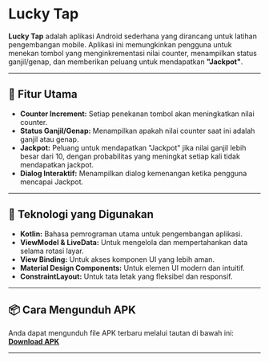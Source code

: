 # Lucky Tap

**Lucky Tap** adalah aplikasi Android sederhana yang dirancang untuk latihan pengembangan mobile. Aplikasi ini memungkinkan pengguna untuk menekan tombol yang menginkrementasi nilai counter, menampilkan status ganjil/genap, dan memberikan peluang untuk mendapatkan **"Jackpot"**.

---

## 📱 Fitur Utama
- **Counter Increment:** Setiap penekanan tombol akan meningkatkan nilai counter.
- **Status Ganjil/Genap:** Menampilkan apakah nilai counter saat ini adalah ganjil atau genap.
- **Jackpot:** Peluang untuk mendapatkan "Jackpot" jika nilai ganjil lebih besar dari 10, dengan probabilitas yang meningkat setiap kali tidak mendapatkan jackpot.
- **Dialog Interaktif:** Menampilkan dialog kemenangan ketika pengguna mencapai Jackpot.

---

## 🔧 Teknologi yang Digunakan
- **Kotlin:** Bahasa pemrograman utama untuk pengembangan aplikasi.
- **ViewModel & LiveData:** Untuk mengelola dan mempertahankan data selama rotasi layar.
- **View Binding:** Untuk akses komponen UI yang lebih aman.
- **Material Design Components:** Untuk elemen UI modern dan intuitif.
- **ConstraintLayout:** Untuk tata letak yang fleksibel dan responsif.

---

## 📦 Cara Mengunduh APK
Anda dapat mengunduh file APK terbaru melalui tautan di bawah ini:
[**Download APK**](#https://drive.google.com/file/d/19_JZTYwFVJIubBLHqZ2ncSMyOwxoYBHu/view?usp=sharing)

---

